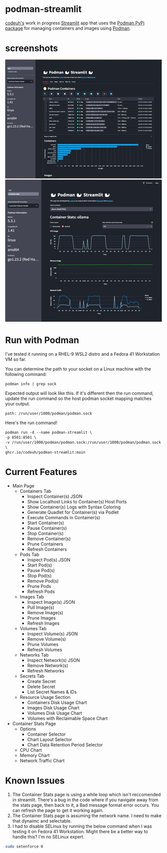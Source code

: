 # podman-streamlit

[codeuh's](https://github.com/codeuh) work in progress [Streamlit](https://streamlit.io/) app that uses the [Podman PyPi package](https://pypi.org/project/podman/) for managing containers and images using [Podman](https://podman.io/).

# screenshots

![podman-streamlit container tab](images/podman-streamlit-container-tab.png)
![podman-streamlit container stats](images/podman-streamlit-container-stats.png)

# Run with Podman

I've tested it running on a RHEL-9 WSL2 distro and a Fedora 41 Workstation VM so far. 

You can determine the path to your socket on a Linux machine with the following command:

````shell
podman info | grep sock
````

Expected output will look like this. If it's different then the run command, update the run command so the host podman socket mapping matches your output.

````text
path: /run/user/1000/podman/podman.sock
````

Here's the run command!

````shell
podman run -d --name podman-streamlit \
-p 8501:8501 \
-v /run/user/1000/podman/podman.sock:/run/user/1000/podman/podman.sock \
ghcr.io/codeuh/podman-streamlit:main
````

# Current Features

* Main Page
    * Containers Tab
        * Inspect Container(s) JSON
        * Show Localhost Links to Container(s) Host Ports
        * Show Container(s) Logs with Syntax Coloring
        * Generate Quadlet for Container(s) via Podlet
        * Execute Commands in Container(s)
        * Start Container(s)
        * Pause Container(s)
        * Stop Container(s)
        * Remove Container(s)
        * Prune Containers
        * Refresh Containers
    * Pods Tab
        * Inspect Pod(s) JSON
        * Start Pod(s)
        * Pause Pod(s)
        * Stop Pod(s)
        * Remove Pod(s)
        * Prune Pods
        * Refresh Pods
    * Images Tab
        * Inspect Image(s) JSON
        * Pull Image(s)
        * Remove Image(s)
        * Prune Images
        * Refresh Images
    * Volumes Tab
        * Inspect Volume(s) JSON
        * Remove Volume(s)
        * Prune Volumes
        * Refresh Volumes
    * Networks Tab
        * Inspect Network(s) JSON
        * Remove Network(s)
        * Refresh Networks
    * Secrets Tab
        * Create Secret
        * Delete Secret
        * List Secret Names & IDs
    * Resource Usage Section
        * Containers Disk Usage Chart
        * Images Disk Usage Chart
        * Volumes Disk Usage Chart
        * Volumes with Reclaimable Space Chart
* Container Stats Page
    * Options
        * Container Selector
        * Chart Layout Selector
        * Chart Data Retention Period Selector
    * CPU Chart
    * Memory Chart
    * Network Traffic Chart

# Known Issues

1. The Container Stats page is using a while loop which isn't reccomended in streamlit. There's a bug in the code where if you navigate away from the stats page, then back to it, a Bad message format error occurs. You can refresh the page to get it working again.
2. The Container Stats page is assuming the network name. I need to make that dynaimc and selectable.
3. I had to disable SELinux by running the below command when I was testing it on Fedora 41 Workstation. Might there be a better way to handle this? I'm no SELinux expert.
````bash
sudo setenforce 0
````